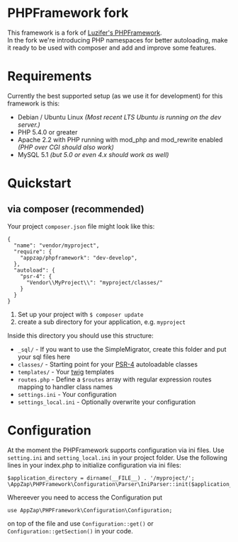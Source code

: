 # PHPFramework fork
This framework is a fork of [Luzifer's PHPFramework](https://github.com/Luzifer/PHPFramework/).<br>
In the fork we're introducing PHP namespaces for better autoloading, make it ready to be used with composer and add and improve some features.

# Requirements

Currently the best supported setup (as we use it for development) for this framework is this:

- Debian / Ubuntu Linux *(Most recent LTS Ubuntu is running on the dev server.)*
- PHP 5.4.0 or greater
- Apache 2.2 with PHP running with mod\_php and mod\_rewrite enabled *(PHP over CGI should also work)*
- MySQL 5.1 *(but 5.0 or even 4.x should work as well)*

# Quickstart
## via composer (recommended)

Your project `composer.json` file might look like this:

    {
      "name": "vendor/myproject",
      "require": {
        "appzap/phpframework": "dev-develop",
      },
      "autoload": {
        "psr-4": {
          "Vendor\\MyProject\\": "myproject/classes/"
        }
      }
    }

1. Set up your project with `$ composer update`
1. create a sub directory for your application, e.g. `myproject`

Inside this directory you should use this structure:

* `_sql/` - If you want to use the SimpleMigrator, create this folder and put your sql files here
* `classes/` - Starting point for your [PSR-4](http://www.php-fig.org/psr/psr-4/) autoloadable classes
* `templates/` - Your [twig](http://twig.sensiolabs.org/) templates
* `routes.php` - Define a `$routes` array with regular expression routes mapping to handler class names
* `settings.ini` - Your configuration
* `settings_local.ini` - Optionally overwrite your configuration

# Configuration
At the moment the PHPFramework supports configuration via ini files. Use `setting.ini` and `setting_local.ini` in your
project folder.
Use the following lines in your index.php to initialize configuration via ini files:

    $application_directory = dirname(__FILE__) . '/myproject/';
    \AppZap\PHPFramework\Configuration\Parser\IniParser::init($application_directory);

Whereever you need to access the Configuration put

    use AppZap\PHPFramework\Configuration\Configuration;

on top of the file and use `Configuration::get()` or `Configuration::getSection()` in your code.